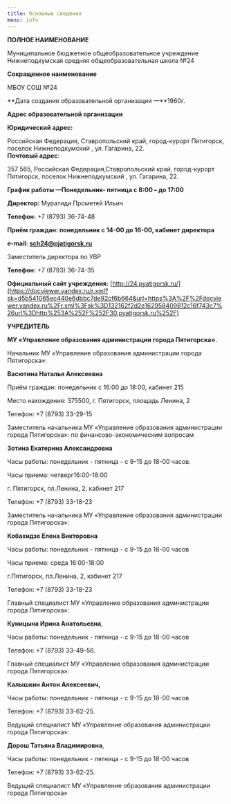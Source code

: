 ```yaml
---
title: Основные сведения
menu: info
---
```

**ПОЛНОЕ НАИМЕНОВАНИЕ**

Муниципальное бюджетное общеобразователь​ное учреждение Нижнеподкумская средняя общеобразователь​ная школа №24

**Сокращенное наименование**

МБОУ СОШ №24

**Дата создания образовательной организации —**1960г.

**Адрес образовательной организации**

**Юридический адрес:**

Российская Федерация, Ставропольский край, город-курорт Пятигорс​к, поселок Нижнеподкумский , ул. Гагарина, 22.\
**Почтовый адрес**:

357 565, Российская Федерация,Ставропольский край, город-курорт Пятигорс​к, поселок Нижнеподкумский , ул. Гагарина, 22.

**График работы —Понедельник- пятница с 8:00 – до 17:00**

**Директор:** Муратиди Прометей Ильич

**Телефон:** +7 (8793) 36-74-48

**Приём граждан: понедельник с 14-00 до 16-00, кабинет директора**

**e-mail: [sch24@pjatigorsk.ru](mailto:sch24@pjatigorsk.ru)**

Заместитель директора по УВР

**Телефон:** +7 (8793) 36-74-35

**Официальный сайт учреждения:** [http://24.pyatigorsk.ru/](https://docviewer.yandex.ru/r.xml?sk=d5b541065ec440e6dbbc7de92cf6b664&url=https%3A%2F%2Fdocviewer.yandex.ru%2Fr.xml%3Fsk%3D132162f2d2e162958409812c16f743c7%26url%3Dhttp%253A%252F%252F30.pyatigorsk.ru%252F)

**УЧРЕДИТЕЛЬ**

**МУ «Управление образования администрации города Пятигорска».**

Начальник МУ «Управление образования администрации города Пятигорска»:

**Васютина Наталья Алексеевна**

Приём граждан: понедельник с 16:00 до 18:00, кабинет 215

Место нахождения: 375500, г. Пятигорск, площадь Ленина, 2

Телефон: +7 (8793) 33-29-15

Заместитель начальника МУ «Управление образования администрации города Пятигорска»: по финансово-экономическим вопросам

**Зотина Екатерина Александровна**

Часы работы: понедельник - пятница - с 9-15 до 18-00 часов.

Часы приема: четверг16:00-18:00

г. Пятигорск, пл.Ленина, 2, кабинет 217

Телефон: +7 (8793) 33-18-23

Заместитель нача​льника МУ «Управление образования администрации города Пятигорска»:

**Кобахидзе Елена Викторовна**

Часы работы: понедельник - пятница - с 9-15 до 18-00 часов

Часы приема: среда 16:00-18:00

г.Пятигорск, пл.Ленина, 2, кабинет 217

Телефон: +7 (8793) 33-18-23

Главный специалист МУ «Управление образования администрации города Пятигорска»:

**Куницына Ирина Анатольевна**,

Часы работы: понедельник - пятница - с 9-15 до 18-00 часов

Телефон: +7 (8793) 33-49-56.

Главный специалист МУ «Управление образования администрации города Пятигорска»:

**Калышкин Антон Алексеевич,**

Часы работы: понедельник - пятница - с 9-15 до 18-00 часов

Телефон: +7 (8793) 33-62-25.

Ведущий специалист МУ «Управление образования администрации города Пятигорска»:

**Дорош Татьяна Владимировна**,

Часы работы: понедельник - пятница - с 9-15 до 18-00 часов

Телефон: +7 (8793) 33-62-25.

Ведущий специалист МУ «Управление образования администрации города Пятигорска»